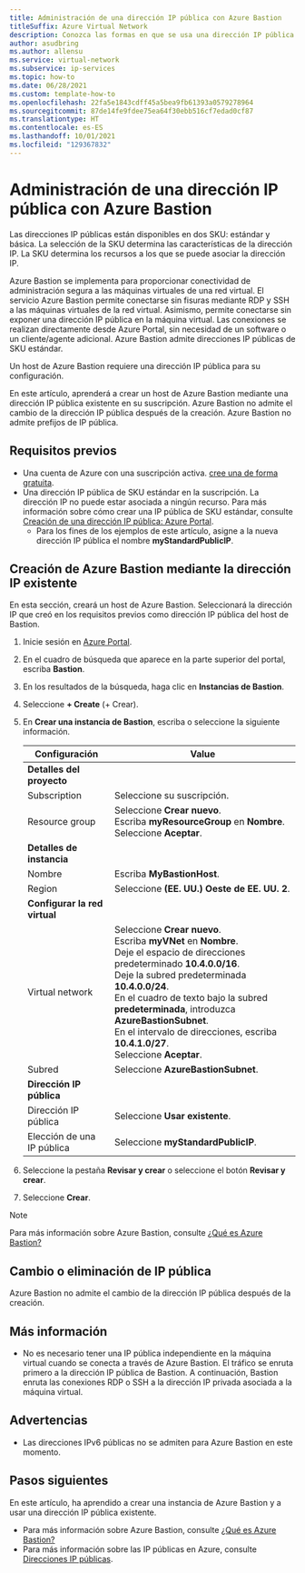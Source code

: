 ```yaml
---
title: Administración de una dirección IP pública con Azure Bastion
titleSuffix: Azure Virtual Network
description: Conozca las formas en que se usa una dirección IP pública con Azure Bastion y cómo cambiar la configuración.
author: asudbring
ms.author: allensu
ms.service: virtual-network
ms.subservice: ip-services
ms.topic: how-to
ms.date: 06/28/2021
ms.custom: template-how-to
ms.openlocfilehash: 22fa5e1843cdff45a5bea9fb61393a0579278964
ms.sourcegitcommit: 87de14fe9fdee75ea64f30ebb516cf7edad0cf87
ms.translationtype: HT
ms.contentlocale: es-ES
ms.lasthandoff: 10/01/2021
ms.locfileid: "129367832"
---
```

# <a name="manage-a-public-ip-address-with-azure-bastion"></a>Administración de una dirección IP pública con Azure Bastion

Las direcciones IP públicas están disponibles en dos SKU: estándar y básica. La selección de la SKU determina las características de la dirección IP. La SKU determina los recursos a los que se puede asociar la dirección IP.

Azure Bastion se implementa para proporcionar conectividad de administración segura a las máquinas virtuales de una red virtual. El servicio Azure Bastion permite conectarse sin fisuras mediante RDP y SSH a las máquinas virtuales de la red virtual. Asimismo, permite conectarse sin exponer una dirección IP pública en la máquina virtual. Las conexiones se realizan directamente desde Azure Portal, sin necesidad de un software o un cliente/agente adicional. Azure Bastion admite direcciones IP públicas de SKU estándar.

Un host de Azure Bastion requiere una dirección IP pública para su configuración.

En este artículo, aprenderá a crear un host de Azure Bastion mediante una dirección IP pública existente en su suscripción. Azure Bastion no admite el cambio de la dirección IP pública después de la creación.  Azure Bastion no admite prefijos de IP pública.

## <a name="prerequisites"></a>Requisitos previos

- Una cuenta de Azure con una suscripción activa. [cree una de forma gratuita](https://azure.microsoft.com/free/?ref=microsoft.com&utm_source=microsoft.com&utm_medium=docs&utm_campaign=visualstudio).
- Una dirección IP pública de SKU estándar en la suscripción. La dirección IP no puede estar asociada a ningún recurso. Para más información sobre cómo crear una IP pública de SKU estándar, consulte [Creación de una dirección IP pública: Azure Portal](../../virtual-network/create-public-ip-portal.md).
    - Para los fines de los ejemplos de este artículo, asigne a la nueva dirección IP pública el nombre **myStandardPublicIP**.

## <a name="create-azure-bastion-using-existing-ip"></a>Creación de Azure Bastion mediante la dirección IP existente

En esta sección, creará un host de Azure Bastion. Seleccionará la dirección IP que creó en los requisitos previos como dirección IP pública del host de Bastion.

1. Inicie sesión en [Azure Portal](https://portal.azure.com).

2. En el cuadro de búsqueda que aparece en la parte superior del portal, escriba **Bastion**.

3. En los resultados de la búsqueda, haga clic en **Instancias de Bastion**.

4. Seleccione **+ Create** (+ Crear).

5. En **Crear una instancia de Bastion**, escriba o seleccione la siguiente información.

    | Configuración | Value | 
    | ------- | ----- |
    | **Detalles del proyecto** |   |
    | Subscription | Seleccione su suscripción. |
    | Resource group | Seleccione **Crear nuevo**. </br> Escriba **myResourceGroup** en **Nombre**. </br> Seleccione **Aceptar**. |
    | **Detalles de instancia** |  |
    | Nombre | Escriba **MyBastionHost**. |
    | Region | Seleccione **(EE. UU.) Oeste de EE. UU. 2**. |
    | **Configurar la red virtual** |   |
    | Virtual network | Seleccione **Crear nuevo**. </br> Escriba **myVNet** en **Nombre**. </br> Deje el espacio de direcciones predeterminado **10.4.0.0/16**. </br> Deje la subred predeterminada **10.4.0.0/24**. </br> En el cuadro de texto bajo la subred **predeterminada**, introduzca **AzureBastionSubnet**. </br> En el intervalo de direcciones, escriba **10.4.1.0/27**. </br> Seleccione **Aceptar**. |
    | Subred | Seleccione **AzureBastionSubnet**. |
    | **Dirección IP pública** |   |
    | Dirección IP pública | Seleccione **Usar existente**. |
    | Elección de una IP pública | Seleccione **myStandardPublicIP**. |

6. Seleccione la pestaña **Revisar y crear** o seleccione el botón **Revisar y crear**.

7. Seleccione **Crear**.

> [!NOTE]
> Para más información sobre Azure Bastion, consulte [¿Qué es Azure Bastion?](../../bastion/bastion-overview.md)

## <a name="change-or-remove-public-ip-address"></a>Cambio o eliminación de IP pública

Azure Bastion no admite el cambio de la dirección IP pública después de la creación.

## <a name="more-information"></a>Más información

* No es necesario tener una IP pública independiente en la máquina virtual cuando se conecta a través de Azure Bastion. El tráfico se enruta primero a la dirección IP pública de Bastion. A continuación, Bastion enruta las conexiones RDP o SSH a la dirección IP privada asociada a la máquina virtual. 

## <a name="caveats"></a>Advertencias

* Las direcciones IPv6 públicas no se admiten para Azure Bastion en este momento.  

## <a name="next-steps"></a>Pasos siguientes

En este artículo, ha aprendido a crear una instancia de Azure Bastion y a usar una dirección IP pública existente. 

- Para más información sobre Azure Bastion, consulte [¿Qué es Azure Bastion?](../../bastion/bastion-overview.md)
- Para más información sobre las IP públicas en Azure, consulte [Direcciones IP públicas](../../virtual-network/public-ip-addresses.md).
